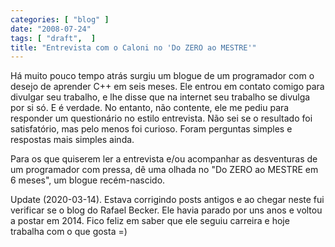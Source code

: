 ```yaml
---
categories: [ "blog" ]
date: "2008-07-24"
tags: [ "draft",  ]
title: "Entrevista com o Caloni no 'Do ZERO ao MESTRE'"
---
```

Há muito pouco tempo atrás surgiu um blogue de um programador com o desejo de aprender C++ em seis meses. Ele entrou em contato comigo para divulgar seu trabalho, e lhe disse que na internet seu trabalho se divulga por si só. E é verdade. No entanto, não contente, ele me pediu para responder um questionário no estilo entrevista. Não sei se o resultado foi satisfatório, mas pelo menos foi curioso. Foram perguntas simples e respostas mais simples ainda.

Para os que quiserem ler a entrevista e/ou acompanhar as desventuras de um programador com pressa, dê uma olhada no "Do ZERO ao MESTRE em 6 meses", um blogue recém-nascido.

Update (2020-03-14). Estava corrigindo posts antigos e ao chegar neste fui verificar se o blog do Rafael Becker. Ele havia parado por uns anos e voltou a postar em 2014. Fico feliz em saber que ele seguiu carreira e hoje trabalha com o que gosta =)
